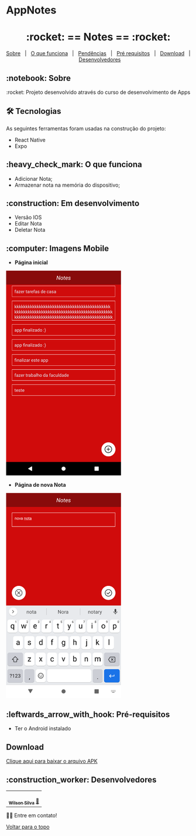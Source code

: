 # AppNotes
<h1 align="center" id="top">:rocket: == Notes == :rocket:</h1>

<p align="center">
  <a href="#sobre">Sobre</a> &#xa0; | &#xa0; 
  <a href="#funciona">O que funciona</a> &#xa0; | &#xa0;
  <!--<a href="#nao-funciona">O que não funciona</a> &#xa0; | &#xa0;-->
  <a href="#pendente">Pendências</a> &#xa0; | &#xa0;
  <a href="#requisitos">Pré requisitos</a> &#xa0; | &#xa0;
  <a href="#download">Download</a> &#xa0; | &#xa0;
  <a href="#desenvolvedores">Desenvolvedores</a>
</p>

<h2 id="sobre">:notebook: Sobre </h2>

<p align="center">:rocket: Projeto desenvolvido através do curso de desenvolvimento de Apps</p>

<h2 id="tecnologias"> 🛠 Tecnologias </h2>

As seguintes ferramentas foram usadas na construção do projeto:

* React Native
* Expo

<h2 id="funciona">:heavy_check_mark: O que funciona</h2>

* Adicionar Nota;
* Armazenar nota na memória do dispositivo;
 
<h2 id="pendente">:construction: Em desenvolvimento</h2>

* Versão IOS
* Editar Nota
* Deletar Nota

<h2 id="imagens">:computer: Imagens Mobile</h2>

- **Página inicial**
<img alt="login" src="https://github.com/wilsonsilvadeveloper/App-Notes/blob/main/assets/tela1.png" width="314"/>

- **Página de nova Nota**
<img alt="restaurantes" src="https://github.com/wilsonsilvadeveloper/App-Notes/blob/main/assets/tela2.png" width="314"/>


<h2 id="requisitos">:leftwards_arrow_with_hook: Pré-requisitos</h2>

* Ter o Android instalado

<h2 id="download">Download</h2>

<a href="https://github.com/wilsonsilvadeveloper/App-Notes/blob/main/app/notes.apk" 
download="notes.apk">Clique aqui para baixar o arquivo APK</a>



<h2 id="desenvolvedores">:construction_worker: Desenvolvedores</h2>

<table> 
<tr>
 
<td align="center"><a href="https://github.com/wilsonsilvadeveloper"><img style="border-radius: 50%" src="https://ca.slack-edge.com/T068AHRAWBY-U068SSSDPPV-ed82d540a899-512" width="100px" alt=""/>
 <br />
 <sub><b>Wilson Silva</b></sub></a> <a href="https://github.com/wilsonsilvadeveloper">🚀</a></td>
</tr>
  
</table>

👋🏽 Entre em contato!

<a href="#top">Voltar para o topo</a>
